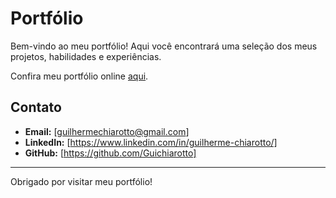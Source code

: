 # Portfólio

Bem-vindo ao meu portfólio! Aqui você encontrará uma seleção dos meus projetos, habilidades e experiências.

Confira meu portfólio online [aqui](https://guichiarotto.github.io/).

## Contato

- **Email:** [guilhermechiarotto@gmail.com]
- **LinkedIn:** [https://www.linkedin.com/in/guilherme-chiarotto/]
- **GitHub:** [https://github.com/Guichiarotto]

---

Obrigado por visitar meu portfólio!
